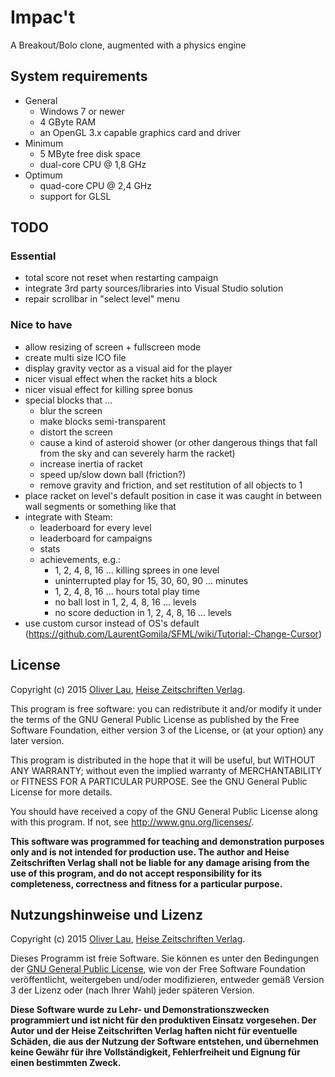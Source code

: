 # Impac't

A Breakout/Bolo clone, augmented with a physics engine


## System requirements

 - General
   - Windows 7 or newer
   - 4 GByte RAM
   - an OpenGL 3.x capable graphics card and driver
 - Minimum
   - 5 MByte free disk space
   - dual-core CPU @ 1,8 GHz
 - Optimum
   - quad-core CPU @ 2,4 GHz
   - support for GLSL


## TODO

### Essential

 - total score not reset when restarting campaign
 - integrate 3rd party sources/libraries into Visual Studio solution
 - repair scrollbar in "select level" menu

### Nice to have

 - allow resizing of screen + fullscreen mode
 - create multi size ICO file
 - display gravity vector as a visual aid for the player
 - nicer visual effect when the racket hits a block
 - nicer visual effect for killing spree bonus
 - special blocks that ...
   - blur the screen
   - make blocks semi-transparent
   - distort the screen
   - cause a kind of asteroid shower (or other dangerous things that fall from the sky and can severely harm the racket)
   - increase inertia of racket
   - speed up/slow down ball (friction?)
   - remove gravity and friction, and set restitution of all objects to 1
 - place racket on level's default position in case it was caught in between wall segments or something like that
 - integrate with Steam:
   - leaderboard for every level
   - leaderboard for campaigns
   - stats
   - achievements, e.g.:
	 - 1, 2, 4, 8, 16 ... killing sprees in one level
	 - uninterrupted play for 15, 30, 60, 90 ... minutes
	 - 1, 2, 4, 8, 16 ... hours total play time
	 - no ball lost in 1, 2, 4, 8, 16 ... levels
     - no score deduction in 1, 2, 4, 8, 16 ... levels
 - use custom cursor instead of OS's default (https://github.com/LaurentGomila/SFML/wiki/Tutorial:-Change-Cursor)

## License

Copyright (c) 2015 [Oliver Lau](mailto:ola@ct.de),
<a href="http://www.heise.de/">Heise Zeitschriften Verlag</a>.


This program is free software: you can redistribute it and/or modify
it under the terms of the GNU General Public License as published by
the Free Software Foundation, either version 3 of the License, or
(at your option) any later version.

This program is distributed in the hope that it will be useful,
but WITHOUT ANY WARRANTY; without even the implied warranty of
MERCHANTABILITY or FITNESS FOR A PARTICULAR PURPOSE.  See the
GNU General Public License for more details.

You should have received a copy of the GNU General Public License
along with this program. If not, see
<a href="http://www.gnu.org/licenses/">http://www.gnu.org/licenses/</a>.


__This software was programmed for teaching and demonstration purposes only
and is not intended for production use. The author and Heise Zeitschriften
Verlag shall not be liable for any damage arising from the use of this program,
and do not accept responsibility for its completeness, correctness and fitness
for a particular purpose.__


## Nutzungshinweise und Lizenz

Copyright (c) 2015 [Oliver Lau](mailto:ola@ct.de),
<a href="http://www.heise.de/">Heise Zeitschriften Verlag</a>.

Dieses Programm ist freie Software. Sie können es unter den Bedingungen der
<a href="http://www.gnu.org/licenses/gpl-3.0">GNU General Public License</a>,
wie von der Free Software Foundation veröffentlicht, weitergeben und/oder
modifizieren, entweder gemäß Version 3 der Lizenz oder (nach Ihrer Wahl)
jeder späteren Version.

__Diese Software wurde zu Lehr- und Demonstrationszwecken programmiert
und ist nicht für den produktiven Einsatz vorgesehen. Der Autor und der
Heise Zeitschriften Verlag haften nicht für eventuelle Schäden, die aus
der Nutzung der Software entstehen, und übernehmen keine Gewähr für ihre
Vollständigkeit, Fehlerfreiheit und Eignung für einen bestimmten Zweck.__
